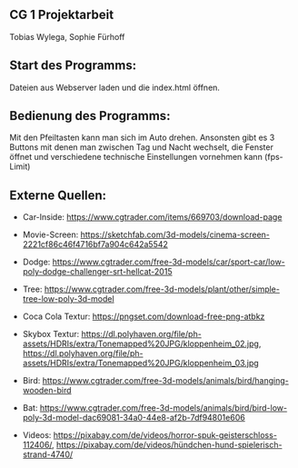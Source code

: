 CG 1 Projektarbeit
-

Tobias Wylega,
Sophie Fürhoff

Start des Programms:
-
Dateien aus Webserver laden und die index.html öffnen.


Bedienung des Programms:
- 
Mit den Pfeiltasten kann man sich im Auto drehen. 
Ansonsten gibt es 3 Buttons mit denen man zwischen Tag und Nacht wechselt,
die Fenster öffnet und verschiedene technische Einstellungen vornehmen kann (fps-Limit) 


Externe Quellen:
-
- Car-Inside:
https://www.cgtrader.com/items/669703/download-page


- Movie-Screen:
https://sketchfab.com/3d-models/cinema-screen-2221cf86c46f4716bf7a904c642a5542


- Dodge:
https://www.cgtrader.com/free-3d-models/car/sport-car/low-poly-dodge-challenger-srt-hellcat-2015


- Tree:
https://www.cgtrader.com/free-3d-models/plant/other/simple-tree-low-poly-3d-model


- Coca Cola Textur:
https://pngset.com/download-free-png-atbkz


- Skybox Textur:
https://dl.polyhaven.org/file/ph-assets/HDRIs/extra/Tonemapped%20JPG/kloppenheim_02.jpg, 
https://dl.polyhaven.org/file/ph-assets/HDRIs/extra/Tonemapped%20JPG/kloppenheim_03.jpg


- Bird:
https://www.cgtrader.com/free-3d-models/animals/bird/hanging-wooden-bird


- Bat:
https://www.cgtrader.com/free-3d-models/animals/bird/bird-low-poly-3d-model-dac69081-34a0-44e8-af2b-7df94801e606


- Videos:
https://pixabay.com/de/videos/horror-spuk-geisterschloss-112406/,
https://pixabay.com/de/videos/hündchen-hund-spielerisch-strand-4740/